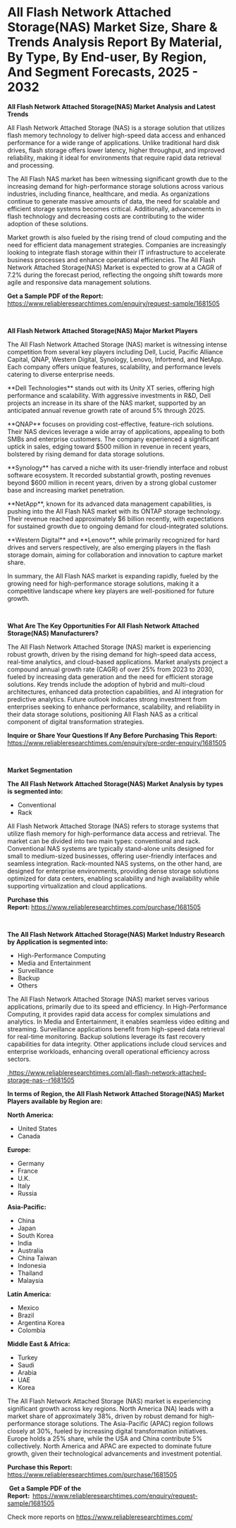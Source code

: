 <p><h1>All Flash Network Attached Storage(NAS) Market Size, Share & Trends Analysis Report By Material, By Type, By End-user, By Region, And Segment Forecasts, 2025 - 2032</h1></p><p><strong>All Flash Network Attached Storage(NAS) Market Analysis and Latest Trends</strong></p>
<p><p>All Flash Network Attached Storage (NAS) is a storage solution that utilizes flash memory technology to deliver high-speed data access and enhanced performance for a wide range of applications. Unlike traditional hard disk drives, flash storage offers lower latency, higher throughput, and improved reliability, making it ideal for environments that require rapid data retrieval and processing.</p><p>The All Flash NAS market has been witnessing significant growth due to the increasing demand for high-performance storage solutions across various industries, including finance, healthcare, and media. As organizations continue to generate massive amounts of data, the need for scalable and efficient storage systems becomes critical. Additionally, advancements in flash technology and decreasing costs are contributing to the wider adoption of these solutions.</p><p>Market growth is also fueled by the rising trend of cloud computing and the need for efficient data management strategies. Companies are increasingly looking to integrate flash storage within their IT infrastructure to accelerate business processes and enhance operational efficiencies. The All Flash Network Attached Storage(NAS) Market is expected to grow at a CAGR of 7.2% during the forecast period, reflecting the ongoing shift towards more agile and responsive data management solutions.</p></p>
<p><strong>Get a Sample PDF of the Report:&nbsp;</strong> <a href="https://www.reliableresearchtimes.com/enquiry/request-sample/1681505?utm_campaign=2627&utm_medium=2&utm_source=Github&utm_content=ia&utm_term=24032025&utm_id=all-flash-network-attached-storagenas">https://www.reliableresearchtimes.com/enquiry/request-sample/1681505</a></p>
<p>&nbsp;</p>
<p><strong>All Flash Network Attached Storage(NAS) Major Market Players</strong></p>
<p><p>The All Flash Network Attached Storage (NAS) market is witnessing intense competition from several key players including Dell, Lucid, Pacific Alliance Capital, QNAP, Western Digital, Synology, Lenovo, Infortrend, and NetApp. Each company offers unique features, scalability, and performance levels catering to diverse enterprise needs.</p><p>**Dell Technologies** stands out with its Unity XT series, offering high performance and scalability. With aggressive investments in R&D, Dell projects an increase in its share of the NAS market, supported by an anticipated annual revenue growth rate of around 5% through 2025.</p><p>**QNAP** focuses on providing cost-effective, feature-rich solutions. Their NAS devices leverage a wide array of applications, appealing to both SMBs and enterprise customers. The company experienced a significant uptick in sales, edging toward $500 million in revenue in recent years, bolstered by rising demand for data storage solutions.</p><p>**Synology** has carved a niche with its user-friendly interface and robust software ecosystem. It recorded substantial growth, posting revenues beyond $600 million in recent years, driven by a strong global customer base and increasing market penetration.</p><p>**NetApp**, known for its advanced data management capabilities, is pushing into the All Flash NAS market with its ONTAP storage technology. Their revenue reached approximately $6 billion recently, with expectations for sustained growth due to ongoing demand for cloud-integrated solutions.</p><p>**Western Digital** and **Lenovo**, while primarily recognized for hard drives and servers respectively, are also emerging players in the flash storage domain, aiming for collaboration and innovation to capture market share.</p><p>In summary, the All Flash NAS market is expanding rapidly, fueled by the growing need for high-performance storage solutions, making it a competitive landscape where key players are well-positioned for future growth.</p></p>
<p>&nbsp;</p>
<p><strong>What Are The Key Opportunities For All Flash Network Attached Storage(NAS) Manufacturers?</strong></p>
<p><p>The All Flash Network Attached Storage (NAS) market is experiencing robust growth, driven by the rising demand for high-speed data access, real-time analytics, and cloud-based applications. Market analysts project a compound annual growth rate (CAGR) of over 25% from 2023 to 2030, fueled by increasing data generation and the need for efficient storage solutions. Key trends include the adoption of hybrid and multi-cloud architectures, enhanced data protection capabilities, and AI integration for predictive analytics. Future outlook indicates strong investment from enterprises seeking to enhance performance, scalability, and reliability in their data storage solutions, positioning All Flash NAS as a critical component of digital transformation strategies.</p></p>
<p><strong>Inquire or Share Your Questions If Any Before Purchasing This Report:</strong> <a href="https://www.reliableresearchtimes.com/enquiry/pre-order-enquiry/1681505?utm_campaign=2627&utm_medium=2&utm_source=Github&utm_content=ia&utm_term=24032025&utm_id=all-flash-network-attached-storagenas">https://www.reliableresearchtimes.com/enquiry/pre-order-enquiry/1681505</a></p>
<p>&nbsp;</p>
<p><strong>Market Segmentation</strong></p>
<p><strong>The All Flash Network Attached Storage(NAS) Market Analysis by types is segmented into:</strong></p>
<p><ul><li>Conventional</li><li>Rack</li></ul></p>
<p><p>All Flash Network Attached Storage (NAS) refers to storage systems that utilize flash memory for high-performance data access and retrieval. The market can be divided into two main types: conventional and rack. Conventional NAS systems are typically stand-alone units designed for small to medium-sized businesses, offering user-friendly interfaces and seamless integration. Rack-mounted NAS systems, on the other hand, are designed for enterprise environments, providing dense storage solutions optimized for data centers, enabling scalability and high availability while supporting virtualization and cloud applications.</p></p>
<p><strong>Purchase this Report:&nbsp;</strong><a href="https://www.reliableresearchtimes.com/purchase/1681505?utm_campaign=2627&utm_medium=2&utm_source=Github&utm_content=ia&utm_term=24032025&utm_id=all-flash-network-attached-storagenas">https://www.reliableresearchtimes.com/purchase/1681505</a></p>
<p>&nbsp;</p>
<p><strong>The All Flash Network Attached Storage(NAS) Market Industry Research by Application is segmented into:</strong></p>
<p><ul><li>High-Performance Computing</li><li>Media and Entertainment</li><li>Surveillance</li><li>Backup</li><li>Others</li></ul></p>
<p><p>The All Flash Network Attached Storage (NAS) market serves various applications, primarily due to its speed and efficiency. In High-Performance Computing, it provides rapid data access for complex simulations and analytics. In Media and Entertainment, it enables seamless video editing and streaming. Surveillance applications benefit from high-speed data retrieval for real-time monitoring. Backup solutions leverage its fast recovery capabilities for data integrity. Other applications include cloud services and enterprise workloads, enhancing overall operational efficiency across sectors.</p></p>
<p><a href="https://www.reliableresearchtimes.com/all-flash-network-attached-storage-nas--r1681505?utm_campaign=2627&utm_medium=2&utm_source=Github&utm_content=ia&utm_term=24032025&utm_id=all-flash-network-attached-storagenas">&nbsp;https://www.reliableresearchtimes.com/all-flash-network-attached-storage-nas--r1681505</a></p>
<p><strong>In terms of Region, the All Flash Network Attached Storage(NAS) Market Players available by Region are:</strong></p>
<p>
    <p> <strong> North America: </strong>
        <ul>
            <li>United States</li>
            <li>Canada</li>
        </ul>
        </p> 
    <p> <strong> Europe: </strong>
        <ul>
            <li>Germany</li>
            <li>France</li>
            <li>U.K.</li>
            <li>Italy</li>
            <li>Russia</li>
        </ul>
        </p> 
    <p> <strong> Asia-Pacific: </strong>
        <ul>
            <li>China</li>
            <li>Japan</li>
            <li>South Korea</li>
            <li>India</li>
            <li>Australia</li>
            <li>China Taiwan</li>
            <li>Indonesia</li>
            <li>Thailand</li>
            <li>Malaysia</li>
        </ul>
        </p> 
    <p> <strong> Latin America: </strong>
        <ul>
            <li>Mexico</li>
            <li>Brazil</li>
            <li>Argentina Korea</li>
            <li>Colombia</li>
        </ul>
        </p> 
    <p> <strong> Middle East & Africa: </strong>
        <ul>
            <li>Turkey</li>
            <li>Saudi</li>
            <li>Arabia</li>
            <li>UAE</li>
            <li>Korea</li>
        </ul>
    </p>
    </p>
<p><p>The All Flash Network Attached Storage (NAS) market is experiencing significant growth across key regions. North America (NA) leads with a market share of approximately 38%, driven by robust demand for high-performance storage solutions. The Asia-Pacific (APAC) region follows closely at 30%, fueled by increasing digital transformation initiatives. Europe holds a 25% share, while the USA and China contribute 5% collectively. North America and APAC are expected to dominate future growth, given their technological advancements and investment potential.</p></p>
<p><strong>Purchase this Report: </strong><a href="https://www.reliableresearchtimes.com/purchase/1681505?utm_campaign=2627&utm_medium=2&utm_source=Github&utm_content=ia&utm_term=24032025&utm_id=all-flash-network-attached-storagenas">https://www.reliableresearchtimes.com/purchase/1681505</a></p>
<p>&nbsp;<strong>Get a Sample PDF of the Report:&nbsp;&nbsp;</strong><a href="https://www.reliableresearchtimes.com/enquiry/request-sample/1681505?utm_campaign=2627&utm_medium=2&utm_source=Github&utm_content=ia&utm_term=24032025&utm_id=all-flash-network-attached-storagenas">https://www.reliableresearchtimes.com/enquiry/request-sample/1681505</a></p>
<p><strong></strong></p>
<p>Check more reports on <a href="https://www.reliableresearchtimes.com/?utm_campaign=2627&utm_medium=2&utm_source=Github&utm_content=ia&utm_term=24032025&utm_id=all-flash-network-attached-storagenas">https://www.reliableresearchtimes.com/</a></p>
